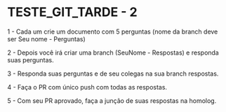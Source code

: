 # TESTE_GIT_TARDE - 2

1 - Cada um crie um documento com 5 perguntas (nome da branch deve ser Seu nome - Perguntas)

2 - Depois você irá criar uma branch (SeuNome - Respostas) e responda suas perguntas.

3 - Responda suas perguntas e de seu colegas na sua branch respostas. 

4 - Faça o PR com único push com todas as respostas.

5 - Com seu PR aprovado, faça a junção de suas respostas na homolog.